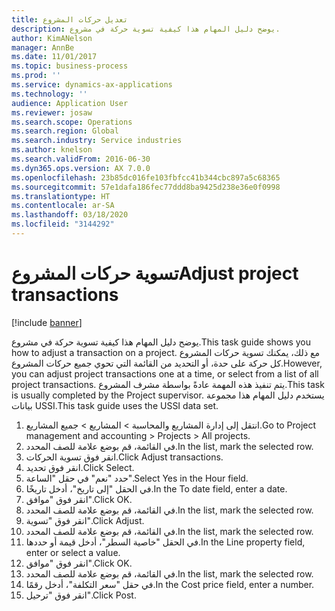 ```yaml
---
title: تعديل حركات المشروع
description: يوضح دليل المهام هذا كيفية تسوية حركة في مشروع.
author: KimANelson
manager: AnnBe
ms.date: 11/01/2017
ms.topic: business-process
ms.prod: ''
ms.service: dynamics-ax-applications
ms.technology: ''
audience: Application User
ms.reviewer: josaw
ms.search.scope: Operations
ms.search.region: Global
ms.search.industry: Service industries
ms.author: knelson
ms.search.validFrom: 2016-06-30
ms.dyn365.ops.version: AX 7.0.0
ms.openlocfilehash: 23b85dc016fe103fbfcc41b344cbc897a5c68365
ms.sourcegitcommit: 57e1dafa186fec77ddd8ba9425d238e36e0f0998
ms.translationtype: HT
ms.contentlocale: ar-SA
ms.lasthandoff: 03/18/2020
ms.locfileid: "3144292"
---
```

# <a name="adjust-project-transactions"></a><span data-ttu-id="4c43d-103">تسوية حركات المشروع</span><span class="sxs-lookup"><span data-stu-id="4c43d-103">Adjust project transactions</span></span>

[!include [banner](../../includes/banner.md)]

<span data-ttu-id="4c43d-104">يوضح دليل المهام هذا كيفية تسوية حركة في مشروع.</span><span class="sxs-lookup"><span data-stu-id="4c43d-104">This task guide shows you how to adjust a transaction on a project.</span></span> <span data-ttu-id="4c43d-105">مع ذلك، يمكنك تسوية حركات المشروع كل حركة على حدة، أو التحديد من القائمة التي تحوي جميع حركات المشروع.</span><span class="sxs-lookup"><span data-stu-id="4c43d-105">However, you can adjust project transactions one at a time, or select from a list of all project transactions.</span></span> <span data-ttu-id="4c43d-106">يتم تنفيذ هذه المهمة عادةً بواسطة مشرف المشروع.</span><span class="sxs-lookup"><span data-stu-id="4c43d-106">This task is usually completed by the Project supervisor.</span></span> <span data-ttu-id="4c43d-107">يستخدم دليل المهام هذا مجموعة بيانات USSI.</span><span class="sxs-lookup"><span data-stu-id="4c43d-107">This task guide uses the USSI data set.</span></span>

1. <span data-ttu-id="4c43d-108">انتقل إلى إدارة المشاريع والمحاسبة > المشاريع > جميع المشاريع.</span><span class="sxs-lookup"><span data-stu-id="4c43d-108">Go to Project management and accounting > Projects > All projects.</span></span> 
2. <span data-ttu-id="4c43d-109">في القائمة، قم بوضع علامة للصف المحدد.</span><span class="sxs-lookup"><span data-stu-id="4c43d-109">In the list, mark the selected row.</span></span> 
3. <span data-ttu-id="4c43d-110">انقر فوق تسوية الحركات.</span><span class="sxs-lookup"><span data-stu-id="4c43d-110">Click Adjust transactions.</span></span> 
4. <span data-ttu-id="4c43d-111">انقر فوق تحديد.</span><span class="sxs-lookup"><span data-stu-id="4c43d-111">Click Select.</span></span> 
5. <span data-ttu-id="4c43d-112">حدد "نعم" في حقل "الساعة".</span><span class="sxs-lookup"><span data-stu-id="4c43d-112">Select Yes in the Hour field.</span></span> 
6. <span data-ttu-id="4c43d-113">في الحقل "إلى تاريخ"، أدخل تاريخًا.</span><span class="sxs-lookup"><span data-stu-id="4c43d-113">In the To date field, enter a date.</span></span> 
7. <span data-ttu-id="4c43d-114">انقر فوق "موافق".</span><span class="sxs-lookup"><span data-stu-id="4c43d-114">Click OK.</span></span> 
8. <span data-ttu-id="4c43d-115">في القائمة، قم بوضع علامة للصف المحدد.</span><span class="sxs-lookup"><span data-stu-id="4c43d-115">In the list, mark the selected row.</span></span> 
9. <span data-ttu-id="4c43d-116">انقر فوق "تسوية".</span><span class="sxs-lookup"><span data-stu-id="4c43d-116">Click Adjust.</span></span> 
10. <span data-ttu-id="4c43d-117">في القائمة، قم بوضع علامة للصف المحدد.</span><span class="sxs-lookup"><span data-stu-id="4c43d-117">In the list, mark the selected row.</span></span> 
11. <span data-ttu-id="4c43d-118">في الحقل "خاصية السطر"، أدخل قيمة أو حددها.</span><span class="sxs-lookup"><span data-stu-id="4c43d-118">In the Line property field, enter or select a value.</span></span> 
12. <span data-ttu-id="4c43d-119">انقر فوق "موافق".</span><span class="sxs-lookup"><span data-stu-id="4c43d-119">Click OK.</span></span> 
13. <span data-ttu-id="4c43d-120">في القائمة، قم بوضع علامة للصف المحدد.</span><span class="sxs-lookup"><span data-stu-id="4c43d-120">In the list, mark the selected row.</span></span> 
14. <span data-ttu-id="4c43d-121">في حقل "سعر التكلفة"، أدخل رقمًا.</span><span class="sxs-lookup"><span data-stu-id="4c43d-121">In the Cost price field, enter a number.</span></span> 
15. <span data-ttu-id="4c43d-122">انقر فوق "ترحيل".</span><span class="sxs-lookup"><span data-stu-id="4c43d-122">Click Post.</span></span> 
